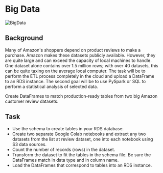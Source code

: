 # Big Data


![BigData](https://www.atulhost.com/wp-content/uploads/2017/06/big-data-1536x864.jpg)


## Background

Many of Amazon's shoppers depend on product reviews to make a purchase. Amazon makes these datasets publicly available. However, they are quite large and can 
exceed the capacity of local machines to handle. One dataset alone contains over 1.5 million rows; with over 40 datasets, this can be quite taxing on the average 
local computer. The task will be to perform the ETL process completely in the cloud and upload a DataFrame to an RDS instance. The  second goal will be to use 
PySpark or SQL to perform a statistical analysis of selected data.

Create DataFrames to match production-ready tables from two big Amazon customer review datasets.

## Task 

* Use the schema to create tables in your RDS database.
* Create two separate Google Colab notebooks and extract any two datasets from the list at review dataset, one into each notebook using S3 data sources. 
* Count the number of records (rows) in the dataset.
* Transform the dataset to fit the tables in the schema file. Be sure the DataFrames match in data type and in column name.
* Load the DataFrames that correspond to tables into an RDS instance. 
